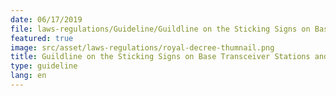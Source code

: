 ```yaml
---
date: 06/17/2019
file: laws-regulations/Guideline/Guildline on the Sticking Signs on Base Transceiver Stations and Telecommunications Fiber Optical Cables Throughout the Kingdom of Cambodia.pdf
featured: true
image: src/asset/laws-regulations/royal-decree-thumnail.png
title: Guildline on the Sticking Signs on Base Transceiver Stations and Telecommunications Fiber Optical Cables Throughout the Kingdom of Cambodia
type: guideline
lang: en
---
```

